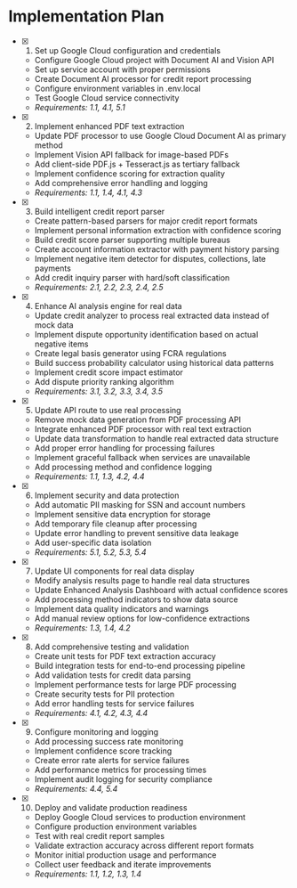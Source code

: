 # Implementation Plan

- [x] 1. Set up Google Cloud configuration and credentials
  - Configure Google Cloud project with Document AI and Vision API
  - Set up service account with proper permissions
  - Create Document AI processor for credit report processing
  - Configure environment variables in .env.local
  - Test Google Cloud service connectivity
  - _Requirements: 1.1, 4.1, 5.1_

- [x] 2. Implement enhanced PDF text extraction
  - Update PDF processor to use Google Cloud Document AI as primary method
  - Implement Vision API fallback for image-based PDFs
  - Add client-side PDF.js + Tesseract.js as tertiary fallback
  - Implement confidence scoring for extraction quality
  - Add comprehensive error handling and logging
  - _Requirements: 1.1, 1.4, 4.1, 4.3_

- [x] 3. Build intelligent credit report parser
  - Create pattern-based parsers for major credit report formats
  - Implement personal information extraction with confidence scoring
  - Build credit score parser supporting multiple bureaus
  - Create account information extractor with payment history parsing
  - Implement negative item detector for disputes, collections, late payments
  - Add credit inquiry parser with hard/soft classification
  - _Requirements: 2.1, 2.2, 2.3, 2.4, 2.5_

- [x] 4. Enhance AI analysis engine for real data
  - Update credit analyzer to process real extracted data instead of mock data
  - Implement dispute opportunity identification based on actual negative items
  - Create legal basis generator using FCRA regulations
  - Build success probability calculator using historical data patterns
  - Implement credit score impact estimator
  - Add dispute priority ranking algorithm
  - _Requirements: 3.1, 3.2, 3.3, 3.4, 3.5_

- [x] 5. Update API route to use real processing
  - Remove mock data generation from PDF processing API
  - Integrate enhanced PDF processor with real text extraction
  - Update data transformation to handle real extracted data structure
  - Add proper error handling for processing failures
  - Implement graceful fallback when services are unavailable
  - Add processing method and confidence logging
  - _Requirements: 1.1, 1.3, 4.2, 4.4_

- [x] 6. Implement security and data protection
  - Add automatic PII masking for SSN and account numbers
  - Implement sensitive data encryption for storage
  - Add temporary file cleanup after processing
  - Update error handling to prevent sensitive data leakage
  - Add user-specific data isolation
  - _Requirements: 5.1, 5.2, 5.3, 5.4_

- [x] 7. Update UI components for real data display
  - Modify analysis results page to handle real data structures
  - Update Enhanced Analysis Dashboard with actual confidence scores
  - Add processing method indicators to show data source
  - Implement data quality indicators and warnings
  - Add manual review options for low-confidence extractions
  - _Requirements: 1.3, 1.4, 4.2_

- [x] 8. Add comprehensive testing and validation
  - Create unit tests for PDF text extraction accuracy
  - Build integration tests for end-to-end processing pipeline
  - Add validation tests for credit data parsing
  - Implement performance tests for large PDF processing
  - Create security tests for PII protection
  - Add error handling tests for service failures
  - _Requirements: 4.1, 4.2, 4.3, 4.4_

- [x] 9. Configure monitoring and logging
  - Add processing success rate monitoring
  - Implement confidence score tracking
  - Create error rate alerts for service failures
  - Add performance metrics for processing times
  - Implement audit logging for security compliance
  - _Requirements: 4.4, 5.4_

- [x] 10. Deploy and validate production readiness
  - Deploy Google Cloud services to production environment
  - Configure production environment variables
  - Test with real credit report samples
  - Validate extraction accuracy across different report formats
  - Monitor initial production usage and performance
  - Collect user feedback and iterate improvements
  - _Requirements: 1.1, 1.2, 1.3, 1.4_